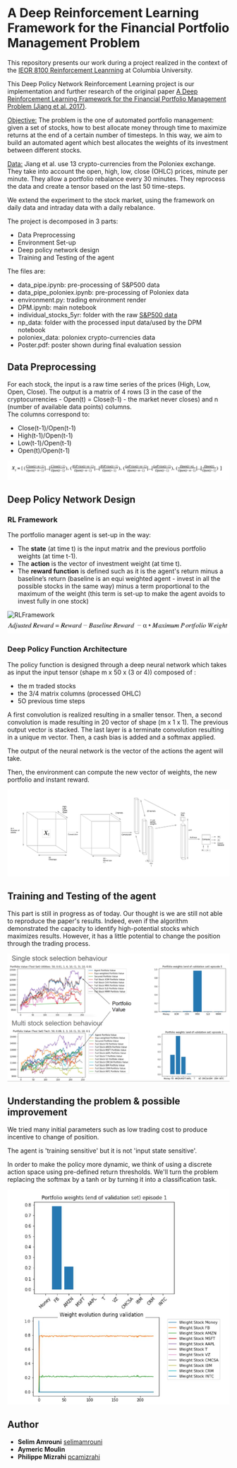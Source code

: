 # A Deep Reinforcement Learning Framework for the Financial Portfolio Management Problem

This repository presents our work during a project realized in the context of the [IEOR 8100 Reinforcement Leanrning](https://github.com/ieor8100/rl) at Columbia University.

This Deep Policy Network Reinforcement Learning project is our implementation and further research of the original paper [A Deep Reinforcement Learning Framework for the
Financial Portfolio Management Problem (Jiang et al. 2017)](https://arxiv.org/abs/1706.10059). 

<u>Objective:</u> The problem is the one of automated portfolio management: given a set of stocks, how to best allocate money through time to
maximize returns at the end of a certain number of timesteps. In this way, we aim to build an automated agent which best allocates the weights of its investment between different stocks.

<u>Data:</u> Jiang et al. use 13 crypto-currencies from the Poloniex exchange. They take into account the open, high, low, close (OHLC) prices,
minute per minute. They allow a portfolio rebalance every 30 minutes. They reprocess the data and create a tensor based on the last
50 time-steps.  

We extend the experiment to the stock market, using the framework on daily data and intraday data with a daily rebalance. 

The project is decomposed in 3 parts:
- Data Preprocessing 
- Environment Set-up
- Deep policy network design 
- Training and Testing of the agent

The files are: 
- data_pipe.ipynb: pre-processing of S&P500 data
- data_pipe_poloniex.ipynb: pre-processing of Poloniex data
- environment.py: trading environment render
- DPM.ipynb: main notebook 
- individual_stocks_5yr: folder with the raw [S&P500 data](https://www.kaggle.com/camnugent/sandp500)
- np_data: folder with the processed input data/used by the DPM notebook 
- poloniex_data: poloniex crypto-currencies data
- Poster.pdf: poster shown during final evaluation session

## Data Preprocessing

For each stock, the input is a raw time series of the prices (High, Low, Open, Close). 
The output is a matrix of 4 rows (3 in the case of the cryptocurrencies - Open(t) = Close(t-1) - the market never closes) and n (number of available data points) columns. <br>
The columns correspond to:
- Close(t-1)/Open(t-1)
- High(t-1)/Open(t-1)
- Low(t-1)/Open(t-1)
- Open(t)/Open(t-1)

![tensor](print/inputTensor.png)


## Deep Policy Network Design 

### RL Framework

The portfolio manager agent is set-up in the way:
- The <b>state</b> (at time t) is the input matrix and the previous portfolio weights (at time t-1). 
- The <b>action</b> is the vector of investment weight (at time t).
- The <b>reward function</b> is defined such as it is the agent's return minus a baseline’s return (baseline is an equi weighted agent - invest in all the possible stocks in the same way) minus a term proportional to the maximum of the weight (this term is set-up to make the agent avoids to invest fully in one stock)

![RLFramework](.../print/RLFramework.png)
![rewardFunction](print/rewardFunction.png)

### Deep Policy Function Architecture

The policy function is designed through a deep neural network which takes as input the input tensor (shape m x 50 x (3 or 4)) composed of :
- the m traded stocks 
- the 3/4 matrix columns (processed OHLC)
- 5O previous time steps

A first convolution is realized resulting in a smaller tensor. Then, a second convolution is made resulting in 20 vector of shape (m x 1 x 1). The previous output vector is stacked. 
The last layer is a terminate convolution resulting in a unique m vector. 
Then, a cash bias is added and a softmax applied. 

The output of the neural network is the vector of the actions the agent will take. 

Then, the environment can compute the new vector of weights, the new portfolio and instant reward.

![DLArchiteture](print/DLArchiteture.png)

## Training and Testing of the agent

This part is still in progress as of today. Our thought is we are still not able to reproduce the paper's results. 
Indeed, even if the algorithm demonstrated the capacity to identify high-potential stocks which maximizes results. However, it has a little potential to change the position through the trading process. 

![results](print/results.png)


## Understanding the problem & possible improvement

We tried many initial parameters such as low trading cost to produce incentive to change of position. 

The agent is 'training sensitive' but it is not 'input state sensitive'. 

In order to make the policy more dynamic, we think of using a discrete action space using pre-defined return thresholds. We'll turn the problem replacing the softmax by a tanh or by turning it into a classification task. 

![results2](print/result2.png)

## Author

* **Selim Amrouni** [selimamrouni](https://github.com/selimamrouni)
* **Aymeric Moulin** 
* **Philippe Mizrahi** [pcamizrahi](https://github.com/pcamizrahi)





